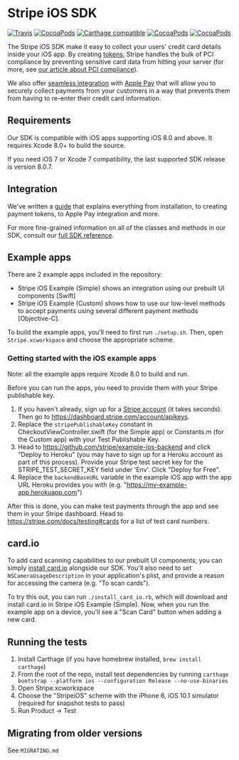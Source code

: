 # Stripe iOS SDK
[![Travis](https://img.shields.io/travis/stripe/stripe-ios/master.svg?style=flat)](https://travis-ci.org/stripe/stripe-ios)
[![CocoaPods](https://img.shields.io/cocoapods/v/Stripe.svg?style=flat)](http://cocoapods.org/?q=author%3Astripe%20name%3Astripe)
[![Carthage compatible](https://img.shields.io/badge/Carthage-compatible-4BC51D.svg?style=flat)](https://github.com/Carthage/Carthage)
[![CocoaPods](https://img.shields.io/cocoapods/l/Stripe.svg?style=flat)](https://github.com/stripe/stripe-ios/blob/master/LICENSE)
[![CocoaPods](https://img.shields.io/cocoapods/p/Stripe.svg?style=flat)](https://github.com/stripe/stripe-ios#)

The Stripe iOS SDK make it easy to collect your users' credit card details inside your iOS app. By creating [tokens](https://stripe.com/docs/api#tokens), Stripe handles the bulk of PCI compliance by preventing sensitive card data from hitting your server (for more, see [our article about PCI compliance](https://support.stripe.com/questions/do-i-need-to-be-pci-compliant-what-do-i-have-to-do)).

We also offer [seamless integration](https://stripe.com/apple-pay) with [Apple Pay](https://www.apple.com/apple-pay/) that will allow you to securely collect payments from your customers in a way that prevents them from having to re-enter their credit card information.

## Requirements
Our SDK is compatible with iOS apps supporting iOS 8.0 and above. It requires Xcode 8.0+ to build the source.

If you need iOS 7 or Xcode 7 compatibility, the last supported SDK release is version 8.0.7.

## Integration

We've written a [guide](https://stripe.com/docs/mobile/ios) that explains everything from installation, to creating payment tokens, to Apple Pay integration and more.

For more fine-grained information on all of the classes and methods in our SDK, consult our [full SDK reference](http://stripe.github.io/stripe-ios/docs/index.html).

## Example apps

There are 2 example apps included in the repository:
- Stripe iOS Example (Simple) shows an integration using our prebuilt UI components [Swift]
- Stripe iOS Example (Custom) shows how to use our low-level methods to accept payments using several different payment methods [Objective-C].

To build the example apps, you'll need to first run `./setup.sh`. Then, open `Stripe.xcworkspace` and choose the appropriate scheme.

### Getting started with the iOS example apps

Note: all the example apps require Xcode 8.0 to build and run.

Before you can run the apps, you need to provide them with your Stripe publishable key.

1. If you haven't already, sign up for a [Stripe account](https://dashboard.stripe.com/register) (it takes seconds). Then go to https://dashboard.stripe.com/account/apikeys.
2. Replace the `stripePublishableKey` constant in CheckoutViewController.swift (for the Simple app) or Constants.m (for the Custom app) with your Test Publishable Key.
3. Head to https://github.com/stripe/example-ios-backend and click "Deploy to Heroku" (you may have to sign up for a Heroku account as part of this process). Provide your Stripe test secret key for the STRIPE_TEST_SECRET_KEY field under 'Env'. Click "Deploy for Free".
4. Replace the `backendBaseURL` variable in the example iOS app with the app URL Heroku provides you with (e.g. "https://my-example-app.herokuapp.com")

After this is done, you can make test payments through the app and see them in your Stripe dashboard. Head to https://stripe.com/docs/testing#cards for a list of test card numbers.

## card.io

To add card scanning capabilities to our prebuilt UI components, you can simply [install card.io](https://github.com/card-io/card.io-iOS-SDK#setup) alongside our SDK. You'll also need to set `NSCameraUsageDescription` in your application's plist, and provide a reason for accessing the camera (e.g. "To scan cards").

To try this out, you can run `./install_card_io.rb`, which will download and install card.io in Stripe iOS Example (Simple). Now, when you run the example app on a device, you'll see a "Scan Card" button when adding a new card.

## Running the tests

1. Install Carthage (if you have homebrew installed, `brew install carthage`)
2. From the root of the repo, install test dependencies by running `carthage bootstrap --platform ios --configuration Release --no-use-binaries`
3. Open Stripe.xcworkspace
4. Choose the "StripeiOS" scheme with the iPhone 6, iOS 10.1 simulator (required for snapshot tests to pass)
5. Run Product -> Test

## Migrating from older versions

See `MIGRATING.md`
